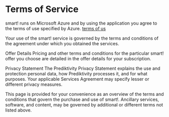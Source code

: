 # Terms of Service

smart! runs on Microsoft Azure and by using the application you agree to the terms of use specified by Azure. [terms of us](https://azure.microsoft.com/en-us/support/legal)

Your use of the smart! service is governed by the terms and conditions of the agreement under which you obtained the services.

Offer Details
Pricing and other terms and conditions for the particular smart! offer you choose are detailed in the offer details for your subscription.

Privacy Statement
The Prediktivity Privacy Statement explains the use and protection personal data, how Prediktivity processes it, and for what purposes. Your applicable Services Agreement may specify lesser or different privacy measures.

This page is provided for your convenience as an overview of the terms and conditions that govern the purchase and use of smart!. Ancillary services, software, and content, may be governed by additional or different terms not listed above.